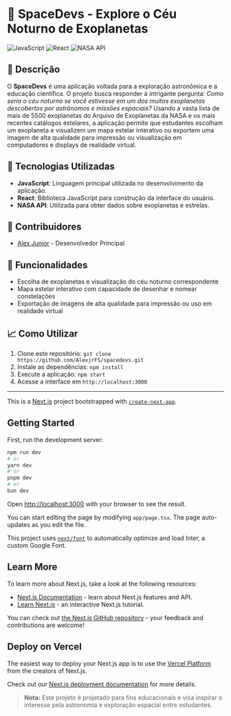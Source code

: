 # 🌌 SpaceDevs - Explore o Céu Noturno de Exoplanetas

![JavaScript](https://img.shields.io/badge/JavaScript-F7DF1E?style=for-the-badge&logo=javascript&logoColor=black)
![React](https://img.shields.io/badge/React-61DAFB?style=for-the-badge&logo=react&logoColor=black)
![NASA API](https://img.shields.io/badge/NASA_API-0B3D91?style=for-the-badge&logo=nasa&logoColor=white)

## 📝 Descrição

O **SpaceDevs** é uma aplicação voltada para a exploração astronômica e a educação científica. O projeto busca responder à intrigante pergunta: *Como seria o céu noturno se você estivesse em um dos muitos exoplanetas descobertos por astrônomos e missões espaciais?* Usando a vasta lista de mais de 5500 exoplanetas do Arquivo de Exoplanetas da NASA e os mais recentes catálogos estelares, a aplicação permite que estudantes escolham um exoplaneta e visualizem um mapa estelar interativo ou exportem uma imagem de alta qualidade para impressão ou visualização em computadores e displays de realidade virtual. 

## 🚀 Tecnologias Utilizadas

- **JavaScript**: Linguagem principal utilizada no desenvolvimento da aplicação.
- **React**: Biblioteca JavaScript para construção da interface do usuário.
- **NASA API**: Utilizada para obter dados sobre exoplanetas e estrelas.

## 👥 Contribuidores

- [Alex Junior](https://github.com/AlexjrFS) - Desenvolvedor Principal

## 🌟 Funcionalidades

- Escolha de exoplanetas e visualização do céu noturno correspondente
- Mapa estelar interativo com capacidade de desenhar e nomear constelações
- Exportação de imagens de alta qualidade para impressão ou uso em realidade virtual

## 📈 Como Utilizar

1. Clone este repositório: `git clone https://github.com/AlexjrFS/spacedevs.git`
2. Instale as dependências: `npm install`
3. Execute a aplicação: `npm start`
4. Acesse a interface em `http://localhost:3000`

---

This is a [Next.js](https://nextjs.org/) project bootstrapped with [`create-next-app`](https://github.com/vercel/next.js/tree/canary/packages/create-next-app).

## Getting Started

First, run the development server:

```bash
npm run dev
# or
yarn dev
# or
pnpm dev
# or
bun dev
```

Open [http://localhost:3000](http://localhost:3000) with your browser to see the result.

You can start editing the page by modifying `app/page.tsx`. The page auto-updates as you edit the file.

This project uses [`next/font`](https://nextjs.org/docs/basic-features/font-optimization) to automatically optimize and load Inter, a custom Google Font.

## Learn More

To learn more about Next.js, take a look at the following resources:

- [Next.js Documentation](https://nextjs.org/docs) - learn about Next.js features and API.
- [Learn Next.js](https://nextjs.org/learn) - an interactive Next.js tutorial.

You can check out [the Next.js GitHub repository](https://github.com/vercel/next.js/) - your feedback and contributions are welcome!

## Deploy on Vercel

The easiest way to deploy your Next.js app is to use the [Vercel Platform](https://vercel.com/new?utm_medium=default-template&filter=next.js&utm_source=create-next-app&utm_campaign=create-next-app-readme) from the creators of Next.js.

Check out our [Next.js deployment documentation](https://nextjs.org/docs/deployment) for more details.

> **Nota:** Este projeto é projetado para fins educacionais e visa inspirar o interesse pela astronomia e exploração espacial entre estudantes.

